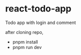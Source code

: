# react-todo-app
Todo app with login and comment

after cloning repo,

- pnpm install
- pnpm run dev
